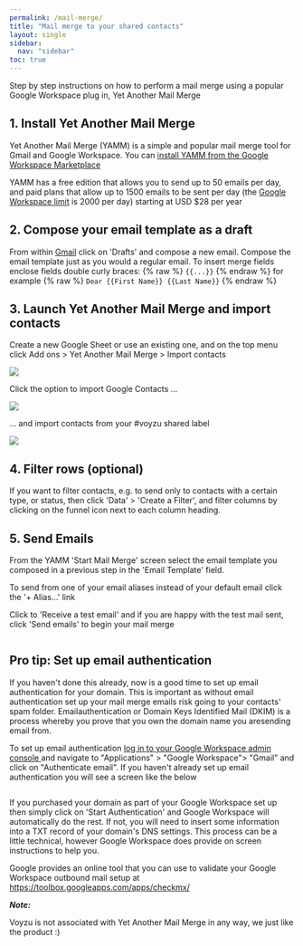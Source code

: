 ```yaml
---
permalink: /mail-merge/
title: "Mail merge to your shared contacts"
layout: single
sidebar:
  nav: "sidebar"
toc: true
---
```

Step by step instructions on how to perform a mail merge using a popular Google Workspace plug in, Yet Another Mail Merge

## 1.  Install Yet Another Mail Merge

Yet Another Mail Merge (YAMM) is a simple and popular mail merge tool for Gmail and Google Workspace. You can
<a target="_blank"
href="https://gsuite.google.com/u/0/marketplace/app/yet_another_mail_merge/52669349336">install
YAMM from the Google Workspace Marketplace</a>

YAMM has a free edition that allows you to send up to 50 emails per day, and paid plans
that allow up to 1500 emails to be sent
per day (the <a href="https://support.google.com/a/answer/166852?hl=en">Google Workspace
limit</a> is 2000 per day) starting at USD $28 per year


## 2.  Compose your email template as a draft

From within [Gmail](https://mail.google.com) click on 'Drafts' and compose a new email.
Compose the email template just as you would a regular email. To insert merge fields enclose fields double curly braces:
{% raw %} `{{...}}` {% endraw %} for example {% raw %} `Dear {{First Name}} {{Last Name}}` {% endraw %}

## 3.  Launch Yet Another Mail Merge and import contacts

Create a new Google Sheet or use an existing one, and on the top menu click Add ons > Yet Another Mail Merge > Import contacts

<img src="https://voyzu.com/img/screen_yamm_start.png">

Click the option to import Google Contacts ...

<img src="https://voyzu.com/img/screen_yamm_import.png">
  
... and import contacts from your #voyzu shared label

<img src="https://voyzu.com/img/screen_yamm_group.png">

## 4.  Filter rows (optional)

If you want to filter contacts,
e.g. to send  only to contacts with a certain type, or status, then click 'Data' > 'Create a
Filter', and filter columns by clicking on the funnel icon next to each column heading.

## 5. Send Emails
From the YAMM 'Start Mail Merge' screen select the email template you composed in a previous step in the 'Email Template'
field.

To send from one of your email aliases instead of your default email click the '+ Alias...'
link

Click to 'Receive a test email' and if you are happy with the test mail sent, click 'Send
emails' to begin your mail merge

<img  src="https://voyzu.com/img/merge_send.png" alt="">

## Pro tip: Set up email authentication
If you haven't done this already, now is a good time to set up email authentication for
your domain. This is important as without email authentication set up your mail merge emails risk going to your
contacts' spam folder. Emailauthentication or Domain Keys Identified Mail (DKIM) is a process whereby you prove that you own the
domain name you aresending email from.

To set up email authentication <a href="https://admin.google.com">log in to your Google Workspace admin console </a>and navigate to
"Applications" > "Google Workspace"> "Gmail" and click on "Authenticate email". If you haven't already set up email
authentication you will see a screen like the below

<img src="https://voyzu.com/img/screen_groups_email_auth.png" alt="">

If you purchased your domain as part of your Google Workspace set up then simply click on 'Start
Authentication' and Google Workspace will automatically do the rest. If not, you will need to insert some information into a
TXT record of your domain's DNS settings.
This process can be a little technical, however Google Workspace does provide on screen
instructions to help you.

Google provides an online tool that you can use to validate your Google Workspace outbound mail
setup at <a href="https://toolbox.googleapps.com/apps/checkmx/">
https://toolbox.googleapps.com/apps/checkmx/</a>


***Note:***

Voyzu is not associated with Yet Another Mail Merge in any way, we just like the product :)
